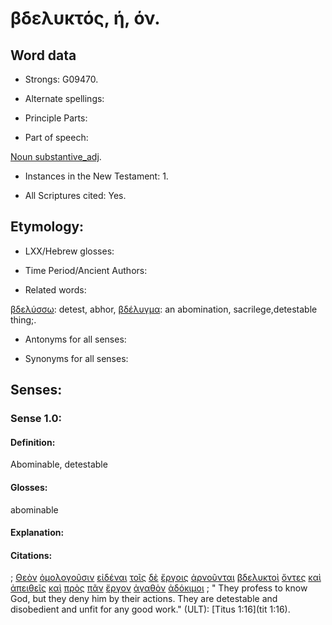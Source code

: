 # βδελυκτός, ή, όν.

<!-- Status: S2=NeedsFinalCheck -->
<!-- Lexica used for edits: LN MM -->

## Word data

* Strongs: G09470.


* Alternate spellings:

* Principle Parts: 

* Part of speech: 

[Noun substantive_adj](http://ugg.readthedocs.io/en/latest/noun_substantive_adj.html). 

* Instances in the New Testament: 1.

* All Scriptures cited: Yes.

## Etymology: 

* LXX/Hebrew glosses: 

* Time Period/Ancient Authors: 

* Related words: 

[βδελύσσω](../G09480/01.md): detest, abhor,
[βδέλυγμα](../G09460/01.md): an abomination, sacrilege,detestable thing;.

* Antonyms for all senses:

* Synonyms for all senses: 

## Senses:

### Sense  1.0: 

#### Definition: 

Abominable, detestable

#### Glosses: 

abominable

#### Explanation: 
 

#### Citations: 

; [Θεὸν](../G23160/01.md) [ὁμολογοῦσιν](../G36700/01.md) [εἰδέναι](../G99999/01.md) [τοῖς](../G35880/01.md) [δὲ](../G11610/01.md) [ἔργοις](../G20410/01.md) [ἀρνοῦνται](../G07200/01.md) [βδελυκτοὶ](../G09470/01.md) [ὄντες](../G99999/01.md) [καὶ](../G25320/01.md) [ἀπειθεῖς](../G05450/01.md) [καὶ](../G25320/01.md) [πρὸς](../G43140/01.md) [πᾶν](../G39560/01.md) [ἔργον](../G20410/01.md) [ἀγαθὸν](../G00180/01.md) [ἀδόκιμοι](../G00960/01.md)
; " They profess to know God, but they deny him by their actions. They are detestable and disobedient and unfit for any good work." (ULT): 
[Titus 1:16](tit 1:16).
